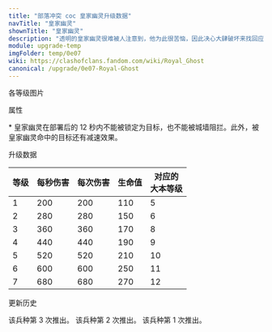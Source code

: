 ```yaml
---
title: "部落冲突 coc 皇家幽灵升级数据"
navTitle: "皇家幽灵"
shownTitle: "皇家幽灵"
description: "透明的皇家幽灵很难被人注意到，他为此很苦恼，因此决心大肆破坏来找回应有的存在感。皇家幽灵实在太透明了，有时候连城墙都不会阻拦他！"
module: upgrade-temp
imgFolder: temp/0e07
wiki: https://clashofclans.fandom.com/wiki/Royal_Ghost
canonical: /upgrade/0e07-Royal-Ghost
---
```


<UnitInfo :folder="$frontmatter.imgFolder" imgSrc="Royal_Ghost_info.png" :imgAlt="$frontmatter.navTitle" :description="$frontmatter.description" />

<SmallTitle>各等级图片</SmallTitle>

<Panel>
    <UnitImgGroup :folder="$frontmatter.imgFolder">
        <UnitImg imgTitle="所有等级" imgSrc="Royal_Ghost1.png" />
    </UnitImgGroup>
</Panel>

<SmallTitle>属性</SmallTitle>

<UnitProperties>
    <UnitProperty pKey="部队类型" pValue="地面近战单位" />
    <UnitProperty pKey="攻击偏好" pValue="无" />
    <UnitProperty pKey="伤害类型" pValue="单体伤害" />
    <UnitProperty pKey="攻击的目标" pValue="仅地面目标" />
    <UnitProperty pKey="占据人口" pValue="8" />
    <UnitProperty pKey="移动速度" pValue="2 格/秒" />
    <UnitProperty pKey="攻击速度" pValue="1 秒/次" />
    <UnitProperty pKey="首次进攻时机" pValue="到达目标后 2.4 秒" />
    <UnitProperty pKey="攻击距离" pValue="0.5 格" />
    <UnitProperty pKey="所需训练营等级" pValue="7" />
    <UnitProperty pKey="所需大本等级" pValue="5" />
    <UnitProperty pKey="特殊技能" pValue="匿迹隐形<sup>*</sup>" />
    <UnitProperty pKey="减速比例" pValue="50% 攻速<br>50% 移速" />
    <UnitProperty pKey="训练时间" pValue="37" trainingSystem="2022" />
</UnitProperties>

\* 皇家幽灵在部署后的 12 秒内不能被锁定为目标，也不能被城墙阻拦。此外，被皇家幽灵命中的目标还有减速效果。

<SmallTitle>升级数据</SmallTitle>

<UnitTable>

| 等级 | 每秒伤害 | 每次伤害 | 生命值 |对应的<br>大本等级|
| ---- |  ----   |  ----   |  ----  |       ---      |
|   1  |   200   |   200   |   110  |        5       |
|   2  |   280   |   280   |   150  |        6       |
|   3  |   360   |   360   |   170  |        8       |
|   4  |   440   |   440   |   190  |        9       |
|   5  |   520   |   520   |   210  |       10       |
|   6  |   600   |   600   |   250  |       11       |
|   7  |   680   |   680   |   270  |       12       |
</UnitTable>

<SmallTitle>更新历史</SmallTitle>

<Timeline>
    <TimelineItem date="2022/10">
        <TimelineRow>该兵种第 3 次推出。</TimelineRow>
    </TimelineItem>
    <TimelineItem date="2021/10">
        <TimelineRow>该兵种第 2 次推出。</TimelineRow>
    </TimelineItem>
    <TimelineItem date="2019/10">
        <TimelineRow>该兵种第 1 次推出。</TimelineRow>
    </TimelineItem>
    <TimelineItem :historyBottom="true" />
</Timeline>